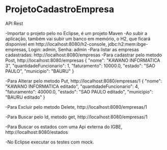 # ProjetoCadastroEmpresa
API Rest

-Importar o projeto pelo no Eclipse, é um projeto Maven
-Ao subir a aplicação, também vai subir um banco em memório, o H2, que ficará disponivel em http://localhost:8080/h2-console, jdbc:h2:mem:ibge-empresas, Login: admin, Senha: admin
-Para listar as empresas cadastradas: http://localhost:8080/empresas
-Para cadastrar pelo metodo Post, http://localhost:8080/empresas
{
        "nome": "KAWANO INFORMATICA 3",
        "quantidadeFuncionario": 1,
        "faturamento": 10000.0,
        "estado": "SAO PAULO",
        "municipio": "BAURU"
}

-Para Alterar pelo metodo Put, http://localhost:8080/empresas/1
{
        "nome": "KAWANO INFORMATICA editado",
        "quantidadeFuncionario": 4,
        "faturamento": 40000.0,
        "estado": "SAO PAULO editado",
        "municipio": "BAURU editado"
}

-Para Excluir pelo metodo Delete, http://localhost:8080/empresas/1

-Para Buscar pelo Id, metodo get, http://localhost:8080/empresas/1

-Para Buscar os estados com uma Api externa do IGBE, http://localhost:8080/estados

-No Eclipse executar os testes com mock.
